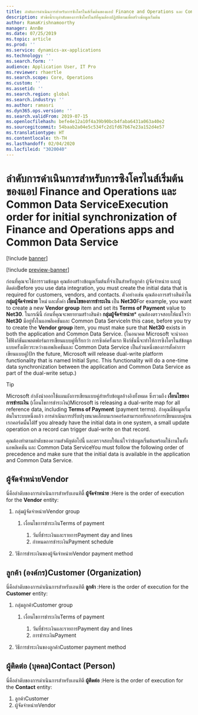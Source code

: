 ```yaml
---
title: ลำดับการดำเนินการสำหรับการซิงโครไนส์เริ่มต้นของแอป Finance and Operations และ Common Data Service
description: หัวข้อนี้ระบุลำดับของการซิงโครไนส์ที่คุณต้องปฏิบัติตามเพื่อสร้างข้อมูลเริ่มต้น
author: RamaKrishnamoorthy
manager: AnnBe
ms.date: 07/25/2019
ms.topic: article
ms.prod: ''
ms.service: dynamics-ax-applications
ms.technology: ''
ms.search.form: ''
audience: Application User, IT Pro
ms.reviewer: rhaertle
ms.search.scope: Core, Operations
ms.custom: ''
ms.assetid: ''
ms.search.region: global
ms.search.industry: ''
ms.author: ramasri
ms.dyn365.ops.version: ''
ms.search.validFrom: 2019-07-15
ms.openlocfilehash: befe4e12a10f4a39b90bcb4faba6431a063a40e2
ms.sourcegitcommit: 54baab2a04e5c534fc2d1fd67b67e23a152d4e57
ms.translationtype: HT
ms.contentlocale: th-TH
ms.lasthandoff: 02/04/2020
ms.locfileid: "3020040"
---
```

# <a name="execution-order-for-initial-synchronization-of-finance-and-operations-apps-and-common-data-service"></a><span data-ttu-id="19de8-103">ลำดับการดำเนินการสำหรับการซิงโครไนส์เริ่มต้นของแอป Finance and Operations และ Common Data Service</span><span class="sxs-lookup"><span data-stu-id="19de8-103">Execution order for initial synchronization of Finance and Operations apps and Common Data Service</span></span>

[!include [banner](../../includes/banner.md)]

[!include [preview-banner](../../includes/preview-banner.md)]

<span data-ttu-id="19de8-104">ก่อนที่คุณจะใช้การรวมข้อมูล คุณต้องสร้างข้อมูลเริ่มต้นที่จำเป็นสำหรับลูกค้า ผู้จัดจำหน่าย และผู้ติดต่อ</span><span class="sxs-lookup"><span data-stu-id="19de8-104">Before you use data integration, you must create the initial data that is required for customers, vendors, and contacts.</span></span> <span data-ttu-id="19de8-105">ตัวอย่างเช่น คุณต้องการสร้างสินค้าใน **กลุ่มผู้จัดจำหน่าย** ใหม่ และตั้งค่า **เงื่อนไขของการชำระเงิน** เป็น **Net30**</span><span class="sxs-lookup"><span data-stu-id="19de8-105">For example, you want to create a new **Vendor group** item and set its **Terms of Payment** value to **Net30**.</span></span> <span data-ttu-id="19de8-106">ในกรณีนี้ ก่อนที่คุณจะพยายามสร้างสินค้า **กลุ่มผู้จัดจำหน่าย**\* คุณต้องตรวจสอบให้แน่ใจว่า **Net30** มีอยู่ทั้งในแอพลิเคชันและ Common Data Service</span><span class="sxs-lookup"><span data-stu-id="19de8-106">In this case, before you try to create the **Vendor group** item, you must make sure that **Net30** exists in both the application and Common Data Service.</span></span> <span data-ttu-id="19de8-107">(ในอนาคต Microsoft จะนำออกใช้ฟังก์ชันแพลตฟอร์มการเขียนแบบคู่ที่เรียกว่า การซิงค์ครั้งแรก ฟังก์ชันนี้จะทำให้การซิงโครไนส์ข้อมูลแบบครั้งเดียวระหว่างแอพลิเคชันและ Common Data Service เป็นส่วนหนึ่งของการตั้งค่าการเขียนแบบคู่)</span><span class="sxs-lookup"><span data-stu-id="19de8-107">(In the future, Microsoft will release dual-write platform functionality that is named Initial Sync. This functionality will do a one-time data synchronization between the application and Common Data Service as part of the dual-write setup.)</span></span>

> [!TIP]
> <span data-ttu-id="19de8-108">Microsoft กำลังนำออกใช้แผนผังการเขียนแบบคู่สำหรับข้อมูลอ้างอิงทั้งหมด ซึ่งรวมถึง **เงื่อนไขของการชำระเงิน** (เงื่อนไขการชำระเงิน)</span><span class="sxs-lookup"><span data-stu-id="19de8-108">Microsoft is releasing a dual-write map for all reference data, including **Terms of Payment** (payment terms).</span></span> <span data-ttu-id="19de8-109">ถ้าคุณมีข้อมูลเริ่มต้นในระบบหนึ่งแล้ว การดำเนินการปรับปรุงขนาดเล็กบนเรกคอร์ดสามารถทริกเกอร์การเขียนแบบคู่บนเรกคอร์ดนั้นได้</span><span class="sxs-lookup"><span data-stu-id="19de8-109">If you already have the initial data in one system, a small update operation on a record can trigger dual-write on that record.</span></span>

<span data-ttu-id="19de8-110">คุณต้องทำตามลำดับของความสำคัญต่อไปนี้ และตรวจสอบให้แน่ใจว่าข้อมูลเริ่มต้นพร้อมใช้งานในทั้งแอพลิเคชัน และ Common Data Service</span><span class="sxs-lookup"><span data-stu-id="19de8-110">You must follow the following order of precedence and make sure that the initial data is available in the application and Common Data Service.</span></span>

## <a name="vendor"></a><span data-ttu-id="19de8-111">ผู้จัดจำหน่าย</span><span class="sxs-lookup"><span data-stu-id="19de8-111">Vendor</span></span>

<span data-ttu-id="19de8-112">นี่คือลำดับของการดำเนินการสำหรับเอนทิตี้ **ผู้จัดจำหน่าย** :</span><span class="sxs-lookup"><span data-stu-id="19de8-112">Here is the order of execution for the **Vendor** entity:</span></span>

1. <span data-ttu-id="19de8-113">กลุ่มผู้จัดจำหน่าย</span><span class="sxs-lookup"><span data-stu-id="19de8-113">Vendor group</span></span>

    1. <span data-ttu-id="19de8-114">เงื่อนไขการชำระเงิน</span><span class="sxs-lookup"><span data-stu-id="19de8-114">Terms of payment</span></span>

        1. <span data-ttu-id="19de8-115">วันที่ชำระเงินและรายการ</span><span class="sxs-lookup"><span data-stu-id="19de8-115">Payment day and lines</span></span>
        2. <span data-ttu-id="19de8-116">กำหนดการชำระเงิน</span><span class="sxs-lookup"><span data-stu-id="19de8-116">Payment schedule</span></span>

2. <span data-ttu-id="19de8-117">วิธีการชำระเงินของผู้จัดจำหน่าย</span><span class="sxs-lookup"><span data-stu-id="19de8-117">Vendor payment method</span></span>

## <a name="customer-organization"></a><span data-ttu-id="19de8-118">ลูกค้า (องค์กร)</span><span class="sxs-lookup"><span data-stu-id="19de8-118">Customer (Organization)</span></span>

<span data-ttu-id="19de8-119">นี่คือลำดับของการดำเนินการสำหรับเอนทิตี **ลูกค้า** :</span><span class="sxs-lookup"><span data-stu-id="19de8-119">Here is the order of execution for the **Customer** entity:</span></span>

1. <span data-ttu-id="19de8-120">กลุ่มลูกค้า</span><span class="sxs-lookup"><span data-stu-id="19de8-120">Customer group</span></span>

    1. <span data-ttu-id="19de8-121">เงื่อนไขการชำระเงิน</span><span class="sxs-lookup"><span data-stu-id="19de8-121">Terms of payment</span></span>

        1. <span data-ttu-id="19de8-122">วันที่ชำระเงินและรายการ</span><span class="sxs-lookup"><span data-stu-id="19de8-122">Payment day and lines</span></span>
        2. <span data-ttu-id="19de8-123">การชำระเงิน</span><span class="sxs-lookup"><span data-stu-id="19de8-123">Payment</span></span> 

2. <span data-ttu-id="19de8-124">วิธีการชำระเงินของลูกค้า</span><span class="sxs-lookup"><span data-stu-id="19de8-124">Customer payment method</span></span>

## <a name="contact-person"></a><span data-ttu-id="19de8-125">ผู้ติดต่อ (บุคคล)</span><span class="sxs-lookup"><span data-stu-id="19de8-125">Contact (Person)</span></span>

<span data-ttu-id="19de8-126">นี่คือลำดับของการดำเนินการสำหรับเอนทิตี **ผู้ติดต่อ** :</span><span class="sxs-lookup"><span data-stu-id="19de8-126">Here is the order of execution for the **Contact** entity:</span></span>

1. <span data-ttu-id="19de8-127">ลูกค้า</span><span class="sxs-lookup"><span data-stu-id="19de8-127">Customer</span></span>
2. <span data-ttu-id="19de8-128">ผู้จัดจำหน่าย</span><span class="sxs-lookup"><span data-stu-id="19de8-128">Vendor</span></span>
